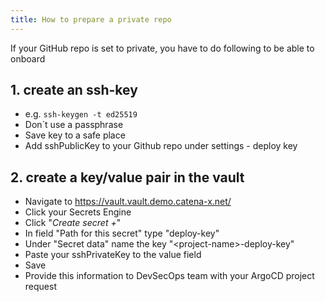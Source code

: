 ```yaml
---
title: How to prepare a private repo
---
```


If your GitHub repo is set to private, you have to do following to be able to onboard

## 1. create an ssh-key
  - e.g. `ssh-keygen -t ed25519`
  - Don´t use a passphrase
  - Save key to a safe place
  - Add sshPublicKey to your Github repo under settings - deploy key

## 2. create a key/value pair in the vault

  - Navigate to https://vault.vault.demo.catena-x.net/
  - Click your Secrets Engine
  - Click "*Create secret +*"
  - In field "Path for this secret" type "deploy-key"
  - Under "Secret data" name the key "<project-name\>-deploy-key"
  - Paste your sshPrivateKey to the value field
  - Save
  - Provide this information to DevSecOps team with your ArgoCD project request
